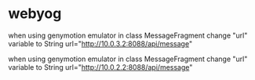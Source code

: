 # webyog

when using genymotion emulator in class MessageFragment change "url"  variable to String url="http://10.0.3.2:8088/api/message" 





when using genymotion emulator in class MessageFragment change "url"  variable to String url="http://10.0.2.2:8088/api/message" 
